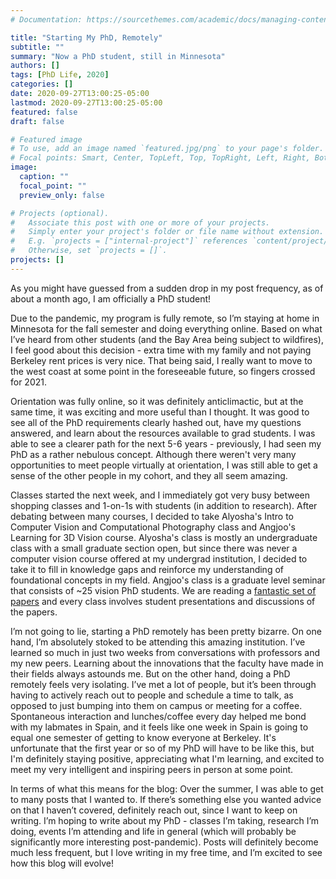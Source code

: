 ```yaml
---
# Documentation: https://sourcethemes.com/academic/docs/managing-content/

title: "Starting My PhD, Remotely"
subtitle: ""
summary: "Now a PhD student, still in Minnesota"
authors: []
tags: [PhD Life, 2020]
categories: []
date: 2020-09-27T13:00:25-05:00
lastmod: 2020-09-27T13:00:25-05:00
featured: false
draft: false

# Featured image
# To use, add an image named `featured.jpg/png` to your page's folder.
# Focal points: Smart, Center, TopLeft, Top, TopRight, Left, Right, BottomLeft, Bottom, BottomRight.
image:
  caption: ""
  focal_point: ""
  preview_only: false

# Projects (optional).
#   Associate this post with one or more of your projects.
#   Simply enter your project's folder or file name without extension.
#   E.g. `projects = ["internal-project"]` references `content/project/deep-learning/index.md`.
#   Otherwise, set `projects = []`.
projects: []
---
```


As you might have guessed from a sudden drop in my post frequency, as of about a month ago, I am officially a PhD student! 

Due to the pandemic, my program is fully remote, so I’m staying at home in Minnesota for the fall semester and doing everything online. Based on what I’ve heard from other students (and the Bay Area being subject to wildfires), I feel good about this decision - extra time with my family and not paying Berkeley rent prices is very nice. That being said, I really want to move to the west coast at some point in the foreseeable future, so fingers crossed for 2021.

Orientation was fully online, so it was definitely anticlimactic, but at the same time, it was exciting and more useful than I thought. It was good to see all of the PhD requirements clearly hashed out, have my questions answered, and learn about the resources available to grad students. I was able to see a clearer path for the next 5-6 years - previously, I had seen my PhD as a rather nebulous concept. Although there weren't very many opportunities to meet people virtually at orientation, I was still able to get a sense of the other people in my cohort, and they all seem amazing.

Classes started the next week, and I immediately got very busy between shopping classes and 1-on-1s with students (in addition to research). After debating between many courses, I decided to take Alyosha's Intro to Computer Vision and Computational Photography class and Angjoo's Learning for 3D Vision course. Alyosha's class is mostly an undergraduate class with a small graduate section open, but since there was never a computer vision course offered at my undergrad institution, I decided to take it to fill in knowledge gaps and reinforce my understanding of foundational concepts in my field. Angjoo's class is a graduate level seminar that consists of ~25 vision PhD students. We are reading a [fantastic set of papers](https://sites.google.com/berkeley.edu/cs294-173/schedule?authuser=1) and every class involves student presentations and discussions of the papers.

I’m not going to lie, starting a PhD remotely has been pretty bizarre. On one hand, I’m absolutely stoked to be attending this amazing institution. I’ve learned so much in just two weeks from conversations with professors and my new peers. Learning about the innovations that the faculty have made in their fields always astounds me. But on the other hand, doing a PhD remotely feels very isolating. I’ve met a lot of people, but it’s been through having to actively reach out to people and schedule a time to talk, as opposed to just bumping into them on campus or meeting for a coffee. Spontaneous interaction and lunches/coffee every day helped me bond with my labmates in Spain, and it feels like one week in Spain is going to equal one semester of getting to know everyone at Berkeley. It's unfortunate that the first year or so of my PhD will have to be like this, but I'm definitely staying positive, appreciating what I'm learning, and excited to meet my very intelligent and inspiring peers in person at some point.

In terms of what this means for the blog: Over the summer, I was able to get to many posts that I wanted to. If there’s something else you wanted advice on that I haven’t covered, definitely reach out, since I want to keep on writing. I’m hoping to write about my PhD - classes I’m taking, research I’m doing, events I’m attending and life in general (which will probably be significantly more interesting post-pandemic). Posts will definitely become much less frequent, but I love writing in my free time, and I’m excited to see how this blog will evolve!